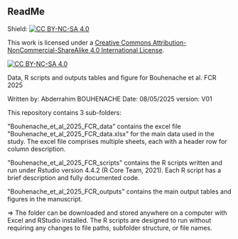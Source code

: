 ## ReadMe


Shield: [![CC BY-NC-SA 4.0][cc-by-nc-sa-shield]][cc-by-nc-sa]

This work is licensed under a
[Creative Commons Attribution-NonCommercial-ShareAlike 4.0 International License][cc-by-nc-sa].

[![CC BY-NC-SA 4.0][cc-by-nc-sa-image]][cc-by-nc-sa]

[cc-by-nc-sa]: http://creativecommons.org/licenses/by-nc-sa/4.0/
[cc-by-nc-sa-image]: https://licensebuttons.net/l/by-nc-sa/4.0/88x31.png
[cc-by-nc-sa-shield]: https://img.shields.io/badge/License-CC%20BY--NC--SA%204.0-lightgrey.svg


Data, R scripts and outputs tables and figure for Bouhenache et al. FCR 2025

Written by: Abderrahim BOUHENACHE
Date: 08/05/2025
version: V01

This repository contains 3 sub-folders:

"Bouhenache_et_al_2025_FCR_data" contains the excel file "Bouhenache_et_al_2025_FCR_data.xlsx" for the main data used in the study. 
   The excel file comprises multiple sheets, each with a header row for column description. 

"Bouhenache_et_al_2025_FCR_scripts" contains the R scripts written and run under Rstudio version 4.4.2 (R Core Team, 2021). Each R script
    has a brief description and fully documented code.

"Bouhenache_et_al_2025_FCR_outputs" contains the main output tables and figures in the manuscript.

  => The folder can be downloaded and stored anywhere on a computer with Excel and RStudio installed. The R scripts are designed to run without 
     requiring any changes to file paths, subfolder structure, or file names.

